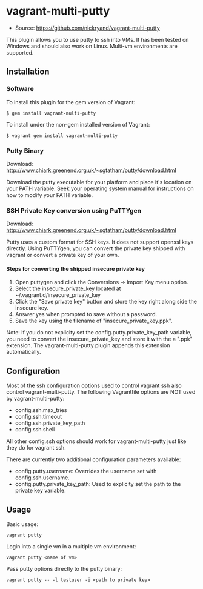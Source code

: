 # vagrant-multi-putty

* Source: https://github.com/nickryand/vagrant-multi-putty

This plugin allows you to use putty to ssh into VMs. It has been tested on
Windows and should also work on Linux. Multi-vm environments are supported.

## Installation
### Software
To install this plugin for the gem version of Vagrant:
```
$ gem install vagrant-multi-putty
```

To install under the non-gem installed version of Vagrant:
```
$ vagrant gem install vagrant-multi-putty
```

### Putty Binary
Download: http://www.chiark.greenend.org.uk/~sgtatham/putty/download.html

Download the putty executable for your platform and place it's location on your
PATH variable. Seek your operating system manual for instructions on how to
modify your PATH variable.

### SSH Private Key conversion using PuTTYgen
Download: http://www.chiark.greenend.org.uk/~sgtatham/putty/download.html

Putty uses a custom format for SSH keys. It does not support openssl keys
directly. Using PuTTYgen, you can convert the private key shipped with vagrant
or convert a private key of your own.

#### Steps for converting the shipped insecure private key
 1. Open puttygen and click the Conversions -> Import Key menu option.
 2. Select the insecure_private_key located at ~/.vagrant.d/insecure_private_key
 3. Click the "Save private key" button and store the key right along side the
    insecure key.
 4. Answer yes when prompted to save without a password.
 5. Save the key using the filename of "insecure_private_key.ppk".

Note: If you do not explicity set the config.putty.private_key_path variable,
you need to convert the insecure_private_key and store it with the a ".ppk"
extension. The vagrant-multi-putty plugin appends this extension automatically.

## Configuration
Most of the ssh configuration options used to control vagrant ssh also
control vagrant-multi-putty. The following Vagrantfile options are NOT used by
vagrant-multi-putty:

*    config.ssh.max_tries
*    config.ssh.timeout
*    config.ssh.private_key_path
*    config.ssh.shell

All other config.ssh options should work for vagrant-multi-putty just like they
do for vagrant ssh.

There are currently two additional configuration parameters available:

*    config.putty.username: Overrides the username set with
     config.ssh.username.
*    config.putty.private_key_path: Used to explicity  set the path to the
     private key variable.

## Usage
Basic usage:
```
vagrant putty
```

Login into a single vm in a multiple vm environment:
```
vagrant putty <name of vm>
```

Pass putty options directly to the putty binary:
```
vagrant putty -- -l testuser -i <path to private key>
```
